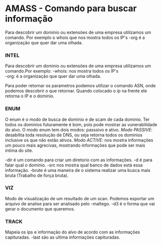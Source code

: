 # AMASS - Comando para buscar informação #

Para descobrir um dominio ou extensões de uma empresa utilizamos um comando.
Por exemplo o whois que nos mostra todos os IP's
-org é a organização que quer dar uma olhada.

### INTEL ###
Para descobrir um dominio ou extensões de uma empresa utilizamos um comando.Por exemplo:
-whois: nos mostra todos os IP's                            
-org: é a organização que quer dar uma olhada.                                

Para poder retornar os parametros podemos utilizar o comando ASN, onde podemos descobrir o que retornar. Quando colocado o ip na frente ele retorna o IP e o dominio.

### ENUM ###
O enum é o modo de busca de dominio e de scam de cada dominio. Ter todos os dominios futuramente é bom, pois pode mostrar as vunerabilidade do alvo.
O modo enum tem dois modos: passsivo e ativo.
<i>Modo PASSIVE</i>: desabilita toda resolução de DNS, ou seja retorna todos os dominios inclusive os que não estão ativos.
<i>Modo ACTIVE</i>: nos mostra informações um pouco mais agrecivas, mostrando informações que pode ser mais intima do site.

-dir é um comando para criar um diretorio com as informações.
-d é para falar qual o dominio.
-src nos mostra qual banco de dados está essa informação.
-brute é uma maneira de o sistema realizar uma busca mais bruta (Trabalho de força bruta).

### VIZ ###
Modo de visualização de um resultado de um scan.
Podemos esportar um arquivo de analise para ser analisado pelo -maltego.
-d3 é o forma que vai gerar o documento que queremos.

### TRACK ###
Mapeia os ips e informação do alvo de acordo com as informações capituradas.
-last são as ultima informações capituradas.